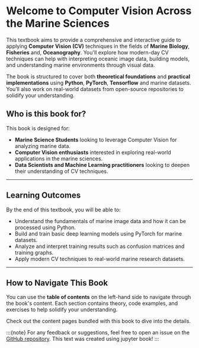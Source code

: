 # Welcome to Computer Vision Across the Marine Sciences

This textbook aims to provide a comprehensive and interactive guide to applying **Computer Vision (CV)** techniques in the fields of **Marine Biology**, **Fisheries** and, **Oceanography**. You'll explore how modern-day CV techniques can help with interpreting oceanic image data, building models, and understanding marine environments through visual data. 

The book is structured to cover both **theoretical foundations** and **practical implementations** using **Python**, **PyTorch**, **Tensorflow** and marine datasets. You’ll also work on real-world datasets from open-source repositories to solidify your understanding.

## Who is this book for?

This book is designed for:
- **Marine Science Students** looking to leverage Computer Vision for analyzing marine data.
- **Computer Vision enthusiasts** interested in exploring real-world applications in the marine sciences.
- **Data Scientists and Machine Learning practitioners** looking to deepen their understanding of CV techniques.

---

## Learning Outcomes

By the end of this textbook, you will be able to:
- Understand the fundamentals of marine image data and how it can be processed using Python.
- Build and train basic deep learning models using PyTorch for marine datasets.
- Analyze and interpret training results such as confusion matrices and training graphs.
- Apply modern CV techniques to real-world marine research datasets.

---

## How to Navigate This Book

You can use the **table of contents** on the left-hand side to navigate through the book's content. Each section contains theory, code examples, and exercises to help solidify your understanding. 

Check out the content pages bundled with this book to dive into the details.

:::{note}
For any feedback or suggestions, feel free to open an issue on the [GitHub repository](https://github.com/atticus-carter/cv).
This text was created using jupyter book!
:::

